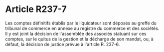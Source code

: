 # Article R237-7

Les comptes définitifs établis par le liquidateur sont déposés au greffe du tribunal de commerce en annexe au registre du commerce et des sociétés. Il y est joint la décision de l'assemblée des associés statuant sur ces comptes, sur le quitus de la gestion et la décharge de son mandat, ou, à défaut, la décision de justice prévue à l'article R. 237-6.